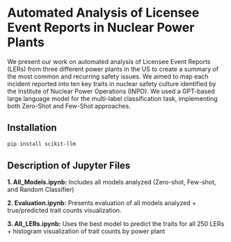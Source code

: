 # Automated Analysis of Licensee Event Reports in Nuclear Power Plants
We present our work on automated analysis of Licensee Event Reports (LERs) from three different power plants in the US to create a summary of the most common and recurring safety issues. We aimed to map each incident reported into ten key traits in nuclear safety culture identified by the Institute of Nuclear Power Operations (INPO). We used a GPT-based large language model for the multi-label classification task, implementing both Zero-Shot and Few-Shot approaches.

## Installation
```bash
pip install scikit-llm
```

## Description of Jupyter Files
**1. All_Models.ipynb:** Includes all models analyzed (Zero-shot, Few-shot, and Random Classifier)

**2. Evaluation.ipynb:** Presents evaluation of all models analyzed + true/predicted trait counts visualization.

**3. All_LERs.ipynb:** Uses the best model to predict the traits for all 250 LERs + histogram visualization of trait counts by power plant

